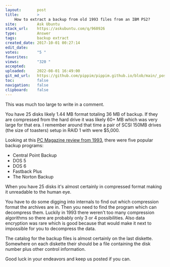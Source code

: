 ```yaml
---
layout:       post
title:        >
    How to extract a backup from old 1993 files from an IBM PS2?
site:         Ask Ubuntu
stack_url:    https://askubuntu.com/q/960926
type:         Answer
tags:         backup extract
created_date: 2017-10-01 00:27:14
edit_date:    
votes:        "5 "
favorites:    
views:        "320 "
accepted:     
uploaded:     2022-08-01 16:49:00
git_md_url:   https://github.com/pippim/pippim.github.io/blob/main/_posts/2017/2017-10-01-How-to-extract-a-backup-from-old-1993-files-from-an-IBM-PS2_.md
toc:          false
navigation:   false
clipboard:    false
---
```


This was much too large to write in a comment. 

You have 25 disks likely 1.44 MB format totaling 36 MB of backup. If they are compressed from the hard drive it was likely 60+ MB which was very large for that era. I remember around that time a pair of SCSI 150MB drives (the size of toasters) setup in RAID 1 with were $5,000.

Looking at this [PC Magazine review from 1993][1], there were five popular backup programs:

- Central Point Backup
- DOS 5
- DOS 6
- Fastback Plus
- The Norton Backup

When you have 25 disks it's almost certainly in compressed format making it unreadable to the human eye.

You have to do some digging into internals to find out which compression format the archives are in. Then you need to find the program which can decompress them. Luckily in 1993 there weren't too many compression algorithms so there are probably only 3 or 4 possibilities. Also data encryption was rare which is good because that would make it next to impossible for you to decompress the data.

The catalog for the backup files is almost certainly on the last diskette. Somewhere on each diskette their should be a file containing the disk number plus other control information.

Good luck in your endeavors and keep us posted if you can.

  [1]: https://books.google.ca/books?id=kjyIOLYr7yMC&pg=PA111&lpg=PA111&dq=hard%20disk%20backup%20programs%20popular%20in%201993&source=bl&ots=COr2VSAOWQ&sig=8HAmUbDMwwkcVUzJ-JKJ1OBmW7w&hl=en&sa=X&ved=0ahUKEwj0qqjMkc7WAhUJ2mMKHfCGAGsQ6AEIUDAH#v=onepage&q=hard%20disk%20backup%20programs%20popular%20in%201993&f=false
